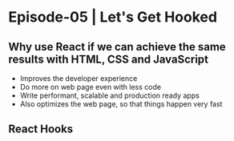 # Episode-05 | Let's Get Hooked

## Why use React if we can achieve the same results with HTML, CSS and JavaScript

- Improves the developer experience
- Do more on web page even with less code
- Write performant, scalable and production ready apps
- Also optimizes the web page, so that things happen very fast

## React Hooks
